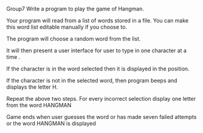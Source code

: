 Group7
Write a program to play the game of Hangman.

Your program will read from a list of words stored in a file. You can make this word list editable manually if you choose to.

The program will choose a random word from the list.

It will then present a user interface for user to type in one character at a time .

If the character is in the word selected then it is displayed in the position.

If the character is not in the selected word, then program beeps and displays the letter H.

Repeat the above two steps. For every incorrect selection display one letter from the word HANGMAN

Game ends when user guesses the word or has made seven failed attempts or the word HANGMAN is displayed